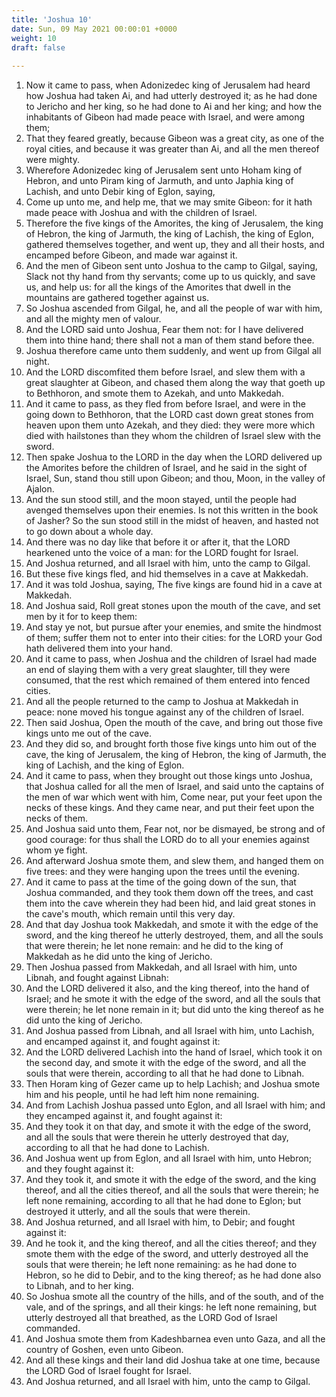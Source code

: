 ```yaml
---
title: 'Joshua 10'
date: Sun, 09 May 2021 00:00:01 +0000
weight: 10
draft: false
  
---
```


1. Now it came to pass, when Adonizedec king of Jerusalem had heard how Joshua had taken Ai, and had utterly destroyed it; as he had done to Jericho and her king, so he had done to Ai and her king; and how the inhabitants of Gibeon had made peace with Israel, and were among them;
2. That they feared greatly, because Gibeon was a great city, as one of the royal cities, and because it was greater than Ai, and all the men thereof were mighty.
3. Wherefore Adonizedec king of Jerusalem sent unto Hoham king of Hebron, and unto Piram king of Jarmuth, and unto Japhia king of Lachish, and unto Debir king of Eglon, saying,
4. Come up unto me, and help me, that we may smite Gibeon: for it hath made peace with Joshua and with the children of Israel.
5. Therefore the five kings of the Amorites, the king of Jerusalem, the king of Hebron, the king of Jarmuth, the king of Lachish, the king of Eglon, gathered themselves together, and went up, they and all their hosts, and encamped before Gibeon, and made war against it.
6. And the men of Gibeon sent unto Joshua to the camp to Gilgal, saying, Slack not thy hand from thy servants; come up to us quickly, and save us, and help us: for all the kings of the Amorites that dwell in the mountains are gathered together against us.
7. So Joshua ascended from Gilgal, he, and all the people of war with him, and all the mighty men of valour.
8. And the LORD said unto Joshua, Fear them not: for I have delivered them into thine hand; there shall not a man of them stand before thee.
9. Joshua therefore came unto them suddenly, and went up from Gilgal all night.
10. And the LORD discomfited them before Israel, and slew them with a great slaughter at Gibeon, and chased them along the way that goeth up to Bethhoron, and smote them to Azekah, and unto Makkedah.
11. And it came to pass, as they fled from before Israel, and were in the going down to Bethhoron, that the LORD cast down great stones from heaven upon them unto Azekah, and they died: they were more which died with hailstones than they whom the children of Israel slew with the sword.
12. Then spake Joshua to the LORD in the day when the LORD delivered up the Amorites before the children of Israel, and he said in the sight of Israel, Sun, stand thou still upon Gibeon; and thou, Moon, in the valley of Ajalon.
13. And the sun stood still, and the moon stayed, until the people had avenged themselves upon their enemies. Is not this written in the book of Jasher? So the sun stood still in the midst of heaven, and hasted not to go down about a whole day.
14. And there was no day like that before it or after it, that the LORD hearkened unto the voice of a man: for the LORD fought for Israel.
15. And Joshua returned, and all Israel with him, unto the camp to Gilgal.
16. But these five kings fled, and hid themselves in a cave at Makkedah.
17. And it was told Joshua, saying, The five kings are found hid in a cave at Makkedah.
18. And Joshua said, Roll great stones upon the mouth of the cave, and set men by it for to keep them:
19. And stay ye not, but pursue after your enemies, and smite the hindmost of them; suffer them not to enter into their cities: for the LORD your God hath delivered them into your hand.
20. And it came to pass, when Joshua and the children of Israel had made an end of slaying them with a very great slaughter, till they were consumed, that the rest which remained of them entered into fenced cities.
21. And all the people returned to the camp to Joshua at Makkedah in peace: none moved his tongue against any of the children of Israel.
22. Then said Joshua, Open the mouth of the cave, and bring out those five kings unto me out of the cave.
23. And they did so, and brought forth those five kings unto him out of the cave, the king of Jerusalem, the king of Hebron, the king of Jarmuth, the king of Lachish, and the king of Eglon.
24. And it came to pass, when they brought out those kings unto Joshua, that Joshua called for all the men of Israel, and said unto the captains of the men of war which went with him, Come near, put your feet upon the necks of these kings. And they came near, and put their feet upon the necks of them.
25. And Joshua said unto them, Fear not, nor be dismayed, be strong and of good courage: for thus shall the LORD do to all your enemies against whom ye fight.
26. And afterward Joshua smote them, and slew them, and hanged them on five trees: and they were hanging upon the trees until the evening.
27. And it came to pass at the time of the going down of the sun, that Joshua commanded, and they took them down off the trees, and cast them into the cave wherein they had been hid, and laid great stones in the cave's mouth, which remain until this very day.
28. And that day Joshua took Makkedah, and smote it with the edge of the sword, and the king thereof he utterly destroyed, them, and all the souls that were therein; he let none remain: and he did to the king of Makkedah as he did unto the king of Jericho.
29. Then Joshua passed from Makkedah, and all Israel with him, unto Libnah, and fought against Libnah:
30. And the LORD delivered it also, and the king thereof, into the hand of Israel; and he smote it with the edge of the sword, and all the souls that were therein; he let none remain in it; but did unto the king thereof as he did unto the king of Jericho.
31. And Joshua passed from Libnah, and all Israel with him, unto Lachish, and encamped against it, and fought against it:
32. And the LORD delivered Lachish into the hand of Israel, which took it on the second day, and smote it with the edge of the sword, and all the souls that were therein, according to all that he had done to Libnah.
33. Then Horam king of Gezer came up to help Lachish; and Joshua smote him and his people, until he had left him none remaining.
34. And from Lachish Joshua passed unto Eglon, and all Israel with him; and they encamped against it, and fought against it:
35. And they took it on that day, and smote it with the edge of the sword, and all the souls that were therein he utterly destroyed that day, according to all that he had done to Lachish.
36. And Joshua went up from Eglon, and all Israel with him, unto Hebron; and they fought against it:
37. And they took it, and smote it with the edge of the sword, and the king thereof, and all the cities thereof, and all the souls that were therein; he left none remaining, according to all that he had done to Eglon; but destroyed it utterly, and all the souls that were therein.
38. And Joshua returned, and all Israel with him, to Debir; and fought against it:
39. And he took it, and the king thereof, and all the cities thereof; and they smote them with the edge of the sword, and utterly destroyed all the souls that were therein; he left none remaining: as he had done to Hebron, so he did to Debir, and to the king thereof; as he had done also to Libnah, and to her king.
40. So Joshua smote all the country of the hills, and of the south, and of the vale, and of the springs, and all their kings: he left none remaining, but utterly destroyed all that breathed, as the LORD God of Israel commanded.
41. And Joshua smote them from Kadeshbarnea even unto Gaza, and all the country of Goshen, even unto Gibeon.
42. And all these kings and their land did Joshua take at one time, because the LORD God of Israel fought for Israel.
43. And Joshua returned, and all Israel with him, unto the camp to Gilgal.
